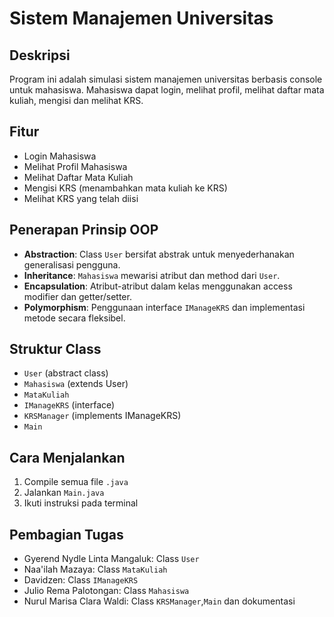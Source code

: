 # Sistem Manajemen Universitas

## Deskripsi
Program ini adalah simulasi sistem manajemen universitas berbasis console untuk mahasiswa. Mahasiswa dapat login, melihat profil, melihat daftar mata kuliah, mengisi dan melihat KRS.

## Fitur
- Login Mahasiswa
- Melihat Profil Mahasiswa
- Melihat Daftar Mata Kuliah
- Mengisi KRS (menambahkan mata kuliah ke KRS)
- Melihat KRS yang telah diisi

## Penerapan Prinsip OOP
- **Abstraction**: Class `User` bersifat abstrak untuk menyederhanakan generalisasi pengguna.
- **Inheritance**: `Mahasiswa` mewarisi atribut dan method dari `User`.
- **Encapsulation**: Atribut-atribut dalam kelas menggunakan access modifier dan getter/setter.
- **Polymorphism**: Penggunaan interface `IManageKRS` dan implementasi metode secara fleksibel.

## Struktur Class
- `User` (abstract class)
- `Mahasiswa` (extends User)
- `MataKuliah`
- `IManageKRS` (interface)
- `KRSManager` (implements IManageKRS)
- `Main`

## Cara Menjalankan
1. Compile semua file `.java`
2. Jalankan `Main.java`
3. Ikuti instruksi pada terminal

## Pembagian Tugas
- Gyerend Nydle Linta Mangaluk: Class `User`
- Naa'ilah Mazaya: Class `MataKuliah`
- Davidzen: Class `IManageKRS`
- Julio Rema Palotongan: Class `Mahasiswa`
- Nurul Marisa Clara Waldi: Class `KRSManager`,`Main` dan dokumentasi
